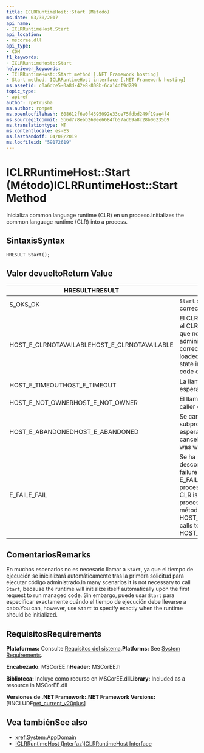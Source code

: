```yaml
---
title: ICLRRuntimeHost::Start (Método)
ms.date: 03/30/2017
api_name:
- ICLRRuntimeHost.Start
api_location:
- mscoree.dll
api_type:
- COM
f1_keywords:
- ICLRRuntimeHost::Start
helpviewer_keywords:
- ICLRRuntimeHost::Start method [.NET Framework hosting]
- Start method, ICLRRuntimeHost interface [.NET Framework hosting]
ms.assetid: c0a6dce5-0a8d-42e8-808b-6ca14df9d289
topic_type:
- apiref
author: rpetrusha
ms.author: ronpet
ms.openlocfilehash: 608612f6a0f4395092e33ce75fdbd249f19ae4f4
ms.sourcegitcommit: 5b6d778ebb269ee6684fb57ad69a8c28b06235b9
ms.translationtype: MT
ms.contentlocale: es-ES
ms.lasthandoff: 04/08/2019
ms.locfileid: "59172619"
---
```

# <a name="iclrruntimehoststart-method"></a><span data-ttu-id="f6528-102">ICLRRuntimeHost::Start (Método)</span><span class="sxs-lookup"><span data-stu-id="f6528-102">ICLRRuntimeHost::Start Method</span></span>
<span data-ttu-id="f6528-103">Inicializa common language runtime (CLR) en un proceso.</span><span class="sxs-lookup"><span data-stu-id="f6528-103">Initializes the common language runtime (CLR) into a process.</span></span>  
  
## <a name="syntax"></a><span data-ttu-id="f6528-104">Sintaxis</span><span class="sxs-lookup"><span data-stu-id="f6528-104">Syntax</span></span>  
  
```  
HRESULT Start();  
```  
  
## <a name="return-value"></a><span data-ttu-id="f6528-105">Valor devuelto</span><span class="sxs-lookup"><span data-stu-id="f6528-105">Return Value</span></span>  
  
|<span data-ttu-id="f6528-106">HRESULT</span><span class="sxs-lookup"><span data-stu-id="f6528-106">HRESULT</span></span>|<span data-ttu-id="f6528-107">Descripción</span><span class="sxs-lookup"><span data-stu-id="f6528-107">Description</span></span>|  
|-------------|-----------------|  
|<span data-ttu-id="f6528-108">S_OK</span><span class="sxs-lookup"><span data-stu-id="f6528-108">S_OK</span></span>|`Start` <span data-ttu-id="f6528-109">se devolvió correctamente.</span><span class="sxs-lookup"><span data-stu-id="f6528-109">returned successfully.</span></span>|  
|<span data-ttu-id="f6528-110">HOST_E_CLRNOTAVAILABLE</span><span class="sxs-lookup"><span data-stu-id="f6528-110">HOST_E_CLRNOTAVAILABLE</span></span>|<span data-ttu-id="f6528-111">El CLR no se ha cargado en un proceso o el CLR se encuentra en un estado en el que no se puede ejecutar código administrado o procesar la llamada correctamente.</span><span class="sxs-lookup"><span data-stu-id="f6528-111">The CLR has not been loaded into a process, or the CLR is in a state in which it cannot run managed code or process the call successfully.</span></span>|  
|<span data-ttu-id="f6528-112">HOST_E_TIMEOUT</span><span class="sxs-lookup"><span data-stu-id="f6528-112">HOST_E_TIMEOUT</span></span>|<span data-ttu-id="f6528-113">La llamada ha agotado el tiempo de espera.</span><span class="sxs-lookup"><span data-stu-id="f6528-113">The call timed out.</span></span>|  
|<span data-ttu-id="f6528-114">HOST_E_NOT_OWNER</span><span class="sxs-lookup"><span data-stu-id="f6528-114">HOST_E_NOT_OWNER</span></span>|<span data-ttu-id="f6528-115">El llamador no posee el bloqueo.</span><span class="sxs-lookup"><span data-stu-id="f6528-115">The caller does not own the lock.</span></span>|  
|<span data-ttu-id="f6528-116">HOST_E_ABANDONED</span><span class="sxs-lookup"><span data-stu-id="f6528-116">HOST_E_ABANDONED</span></span>|<span data-ttu-id="f6528-117">Se canceló un evento mientras un subproceso bloqueado o fibra estaba esperando en ella.</span><span class="sxs-lookup"><span data-stu-id="f6528-117">An event was canceled while a blocked thread or fiber was waiting on it.</span></span>|  
|<span data-ttu-id="f6528-118">E_FAIL</span><span class="sxs-lookup"><span data-stu-id="f6528-118">E_FAIL</span></span>|<span data-ttu-id="f6528-119">Se ha producido un error irrecuperable desconocido.</span><span class="sxs-lookup"><span data-stu-id="f6528-119">An unknown catastrophic failure occurred.</span></span> <span data-ttu-id="f6528-120">Si el método devuelve E_FAIL, CLR ya no es utilizable dentro del proceso.</span><span class="sxs-lookup"><span data-stu-id="f6528-120">If a method returns E_FAIL, the CLR is no longer usable within the process.</span></span> <span data-ttu-id="f6528-121">Las llamadas posteriores a métodos de hospedaje devuelven HOST_E_CLRNOTAVAILABLE.</span><span class="sxs-lookup"><span data-stu-id="f6528-121">Subsequent calls to hosting methods return HOST_E_CLRNOTAVAILABLE.</span></span>|  
  
## <a name="remarks"></a><span data-ttu-id="f6528-122">Comentarios</span><span class="sxs-lookup"><span data-stu-id="f6528-122">Remarks</span></span>  
 <span data-ttu-id="f6528-123">En muchos escenarios no es necesario llamar a `Start`, ya que el tiempo de ejecución se inicializará automáticamente tras la primera solicitud para ejecutar código administrado.</span><span class="sxs-lookup"><span data-stu-id="f6528-123">In many scenarios it is not necessary to call `Start`, because the runtime will initialize itself automatically upon the first request to run managed code.</span></span> <span data-ttu-id="f6528-124">Sin embargo, puede usar `Start` para especificar exactamente cuándo el tiempo de ejecución debe llevarse a cabo.</span><span class="sxs-lookup"><span data-stu-id="f6528-124">You can, however, use `Start` to specify exactly when the runtime should be initialized.</span></span>  
  
## <a name="requirements"></a><span data-ttu-id="f6528-125">Requisitos</span><span class="sxs-lookup"><span data-stu-id="f6528-125">Requirements</span></span>  
 <span data-ttu-id="f6528-126">**Plataformas:** Consulte [Requisitos del sistema](../../../../docs/framework/get-started/system-requirements.md).</span><span class="sxs-lookup"><span data-stu-id="f6528-126">**Platforms:** See [System Requirements](../../../../docs/framework/get-started/system-requirements.md).</span></span>  
  
 <span data-ttu-id="f6528-127">**Encabezado**: MSCorEE.h</span><span class="sxs-lookup"><span data-stu-id="f6528-127">**Header:** MSCorEE.h</span></span>  
  
 <span data-ttu-id="f6528-128">**Biblioteca:** Incluye como recurso en MSCorEE.dll</span><span class="sxs-lookup"><span data-stu-id="f6528-128">**Library:** Included as a resource in MSCorEE.dll</span></span>  
  
 **<span data-ttu-id="f6528-129">Versiones de .NET Framework:</span><span class="sxs-lookup"><span data-stu-id="f6528-129">.NET Framework Versions:</span></span>** [!INCLUDE[net_current_v20plus](../../../../includes/net-current-v20plus-md.md)]  
  
## <a name="see-also"></a><span data-ttu-id="f6528-130">Vea también</span><span class="sxs-lookup"><span data-stu-id="f6528-130">See also</span></span>

- <xref:System.AppDomain>
- [<span data-ttu-id="f6528-131">ICLRRuntimeHost (Interfaz)</span><span class="sxs-lookup"><span data-stu-id="f6528-131">ICLRRuntimeHost Interface</span></span>](../../../../docs/framework/unmanaged-api/hosting/iclrruntimehost-interface.md)
